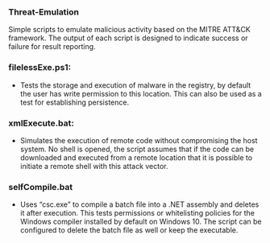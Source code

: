 ### Threat-Emulation
Simple scripts to emulate malicious activity based on the MITRE ATT&amp;CK framework. The output of each script is designed to indicate success or failure for result reporting.  

### filelessExe.ps1:
  * Tests the storage and execution of malware in the registry, by default the user has write permission to this location. This can also    	be used as a test for establishing persistence.    

### xmlExecute.bat:
  * Simulates the execution of remote code without compromising the host system. No shell is opened, the script assumes that if the code can   be downloaded and executed from a remote location that it is possible to initiate a remote shell with this attack vector.  

### selfCompile.bat
 * Uses “csc.exe” to compile a batch file into a .NET assembly and deletes it after execution. This tests permissions or whitelisting policies for the Windows compiler installed by default on Windows 10. The script can be configured to delete the batch file as well or keep the executable.

